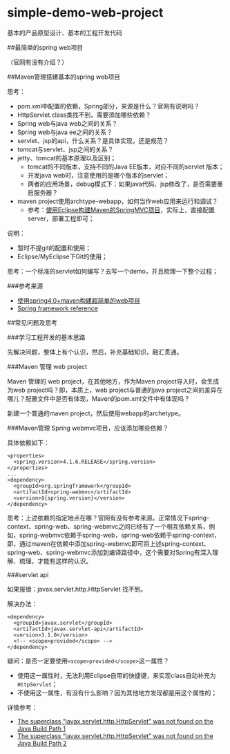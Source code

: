 # simple-demo-web-project
基本的产品原型设计、基本的工程开发代码



##最简单的spring web项目

（官网有没有介绍？）



##Maven管理搭建基本的spring web项目


思考：

* pom.xml中配置的依赖，Spring部分，来源是什么？官网有说明吗？
* HttpServlet.class类找不到，需要添加哪些依赖？
* Spring web与java web之间的关系？
* Spring web与java ee之间的关系？
* servlet、jsp的api，什么关系？是具体实现，还是规范？
* tomcat与servlet、jsp之间的关系？
* jetty、tomcat的基本原理以及区别；
	* tomcat的不同版本，支持不同的Java EE版本，对应不同的servlet 版本；
	* 开发java web时，注意使用的是哪个版本的servlet；
	* 两者的应用场景，debug模式下：如果java代码、jsp修改了，是否需要重启服务器？
* maven project使用archtype-webapp，如何当作web应用来运行和调试？
	* 参考：[使用Eclipse构建Maven的SpringMVC项目][使用Eclipse构建Maven的SpringMVC项目]，实际上，直接配置server，部署工程即可；

	
说明：

* 暂时不提git的配置和使用；
* Eclipse/MyEclipse下Git的使用；



思考：一个标准的servlet如何编写？去写一个demo，并且梳理一下整个过程；





###参考来源

* [使用spring4.0+maven构建超简单的web项目][使用spring4.0+maven构建超简单的web项目]
* [Spring framework reference][Spring framework reference]





##常见问题及思考


###学习工程开发的基本思路

先解决问题，整体上有个认识，然后，补充基础知识，融汇贯通。


###Maven 管理 web project

Maven 管理的 web project，在其他地方，作为Maven project导入时，会生成为web project吗？即，本质上，web project与普通的java project之间的差异在哪儿？配置文件中是否有体现，Maven的pom.xml文件中有体现吗？

新建一个普通的maven project，然后使用webapp的archetype。


###Maven管理 Spring webmvc项目，应该添加哪些依赖？

具体依赖如下：

	<properties>
	  <spring.version>4.1.6.RELEASE</spring.version>
	</properties>
	...
    <dependency>
      <groupId>org.springframework</groupId>
      <artifactId>spring-webmvc</artifactId>
      <version>${spring.version}</version>
    </dependency>


思考：上述依赖的指定地点在哪？官网有没有参考来源。正常情况下spring-context、spring-web、spring-webmvc之间已经有了一个相互依赖关系，例如，spring-webmvc依赖于spring-web，spring-web依赖于spring-context，即，通过maven在依赖中添加spring-webmvc即可将上述spring-context、spring-web、spring-webmvc添加到编译路径中，这个需要对Spring有深入理解、梳理，才能有这样的认识。


###servlet api

如果报错：javax.servlet.http.HttpServlet 找不到。

解决办法：

	<dependency>
	  <groupId>javax.servlet</groupId>
	  <artifactId>javax.servlet-api</artifactId>
	  <version>3.1.0</version>
	  <!-- <scope>provided</scope> -->
	</dependency>

疑问：是否一定要使用`<scope>provided</scope>`这一属性？

* 使用这一属性时，无法利用Eclipse自带的快捷键，来实现class自动补充为`HttpServlet`；
* 不使用这一属性，有没有什么影响？因为其他地方发现都是用这个属性的；

详情参考：

* [The superclass “javax.servlet.http.HttpServlet” was not found on the Java Build Path 1]
* [The superclass “javax.servlet.http.HttpServlet” was not found on the Java Build Path 2]









[使用spring4.0+maven构建超简单的web项目]:		http://www.it165.net/pro/html/201403/10049.html
[Spring framework reference]:					http://docs.spring.io/spring/docs/current/spring-framework-reference/htmlsingle/
[Spring MVC HelloWorld Using Maven in Eclipse]:	http://www.programcreek.com/2014/02/spring-mvc-helloworld-using-maven-in-eclipse/
[The superclass “javax.servlet.http.HttpServlet” was not found on the Java Build Path 1]:		http://stackoverflow.com/questions/22756153/the-superclass-javax-servlet-http-httpservlet-was-not-found-on-the-java-build
[The superclass “javax.servlet.http.HttpServlet” was not found on the Java Build Path 2]:	http://stackoverflow.com/questions/26936848/the-superclass-javax-servlet-http-httpservlet-was-not-found-on-the-java-build
[使用Eclipse构建Maven的SpringMVC项目]:			http://limingnihao.iteye.com/blog/830409


